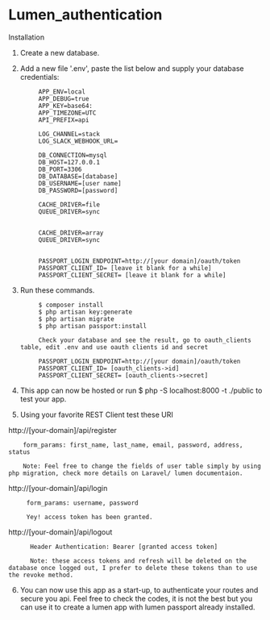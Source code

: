 # Lumen_authentication

Installation

1. Create a new database.
2. Add a new file '.env', paste the list below and supply your database credentials:

            APP_ENV=local
            APP_DEBUG=true
            APP_KEY=base64:
            APP_TIMEZONE=UTC
            API_PREFIX=api

            LOG_CHANNEL=stack
            LOG_SLACK_WEBHOOK_URL=

            DB_CONNECTION=mysql
            DB_HOST=127.0.0.1
            DB_PORT=3306
            DB_DATABASE=[database]
            DB_USERNAME=[user name]
            DB_PASSWORD=[password]

            CACHE_DRIVER=file
            QUEUE_DRIVER=sync


            CACHE_DRIVER=array
            QUEUE_DRIVER=sync


            PASSPORT_LOGIN_ENDPOINT=http://[your domain]/oauth/token
            PASSPORT_CLIENT_ID= [leave it blank for a while]
            PASSPORT_CLIENT_SECRET= [leave it blank for a while]


3. Run these commands.

            $ composer install
            $ php artisan key:generate
            $ php artisan migrate
            $ php artisan passport:install
            
            Check your database and see the result, go to oauth_clients table, edit .env and use oauth clients id and secret

            PASSPORT_LOGIN_ENDPOINT=http://[your domain]/oauth/token
            PASSPORT_CLIENT_ID= [oauth_clients->id]
            PASSPORT_CLIENT_SECRET= [oauth_clients->secret]

4.  This app can now be hosted or  run $ php -S localhost:8000 -t ./public to test your app.


5. Using your favorite REST Client test these URI

http://[your-domain]/api/register
        
        form_params: first_name, last_name, email, password, address, status
        
        Note: Feel free to change the fields of user table simply by using php migration, check more details on Laravel/ lumen documentaion.
http://[your-domain]/api/login
    
         form_params: username, password
         
         Yey! access token has been granted.
         
http://[your-domain]/api/logout
    
          Header Authentication: Bearer [granted access token]
    
          Note: these access tokens and refresh will be deleted on the database once logged out, I prefer to delete these tokens than to use the revoke method.
        
 6. You can now use this app as a start-up, to authenticate your routes and secure you api. Feel free to check the codes, it is not          the best but you can use it to create a lumen app with lumen passport already installed.
    

        
